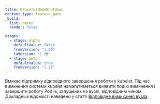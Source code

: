 ```yaml
---
title: GracefulNodeShutdown
content_type: feature_gate
_build:
  list: never
  render: false

stages:
  - stage: alpha
    defaultValue: false
    fromVersion: "1.20"
    toVersion: "1.20"
  - stage: beta
    defaultValue: true
    fromVersion: "1.21"
---
```

Вмикає підтримку відповідного завершення роботи у kubelet. Під час вимкнення системи kubelet намагатиметься виявити подію вимкнення і завершити роботу Podʼів, запущених на вузлі, відповідним чином. Докладніші відомості наведено у статті [Відповідне вимикання вузла](/uk/docs/concepts/cluster-administration/node-shutdown/#graceful-node-shutdown).
